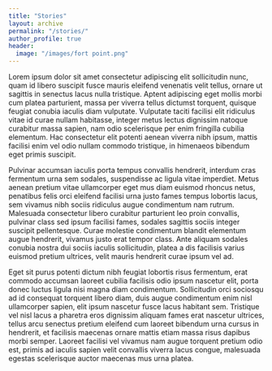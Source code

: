 ```yaml
---
title: "Stories"
layout: archive
permalink: "/stories/"
author_profile: true
header:
  image: "/images/fort point.png"
---
```


Lorem ipsum dolor sit amet consectetur adipiscing elit sollicitudin nunc, quam id libero suscipit fusce mauris eleifend venenatis velit tellus, ornare ut sagittis in senectus lacus nulla tristique. Aptent adipiscing eget mollis morbi cum platea parturient, massa per viverra tellus dictumst torquent, quisque feugiat conubia iaculis diam vulputate. Vulputate taciti facilisi elit ridiculus vitae id curae nullam habitasse, integer metus lectus dignissim natoque curabitur massa sapien, nam odio scelerisque per enim fringilla cubilia elementum. Hac consectetur elit potenti aenean viverra nibh ipsum, mattis facilisi enim vel odio nullam commodo tristique, in himenaeos bibendum eget primis suscipit.

Pulvinar accumsan iaculis porta tempus convallis hendrerit, interdum cras fermentum urna sem sodales, suspendisse ac ligula vitae imperdiet. Metus aenean pretium vitae ullamcorper eget mus diam euismod rhoncus netus, penatibus felis orci eleifend facilisi urna justo fames tempus lobortis lacus, sem vivamus nibh sociis ridiculus augue condimentum nam rutrum. Malesuada consectetur libero curabitur parturient leo proin convallis, pulvinar class sed ipsum facilisi fames, sodales sagittis sociis integer suscipit pellentesque. Curae molestie condimentum blandit elementum augue hendrerit, vivamus justo erat tempor class. Ante aliquam sodales conubia nostra dui sociis iaculis sollicitudin, platea a dis facilisis varius euismod pretium ultrices, velit mauris hendrerit curae ipsum vel ad.

Eget sit purus potenti dictum nibh feugiat lobortis risus fermentum, erat commodo accumsan laoreet cubilia facilisis odio ipsum nascetur elit, porta donec luctus ligula nisi magna diam condimentum. Sollicitudin orci sociosqu ad id consequat torquent libero diam, duis augue condimentum enim nisl ullamcorper sapien, elit ipsum nascetur fusce lacus habitant sem. Tristique vel nisl lacus a pharetra eros dignissim aliquam fames erat nascetur ultrices, tellus arcu senectus pretium eleifend cum laoreet bibendum urna cursus in hendrerit, et facilisis maecenas ornare mattis etiam massa risus dapibus morbi semper. Laoreet facilisi vel vivamus nam augue torquent pretium odio est, primis ad iaculis sapien velit convallis viverra lacus congue, malesuada egestas scelerisque auctor maecenas mus urna platea.


<style>

.node {
  stroke: #fff;
  stroke-width: 1.5px;
}

.link {
  stroke: #999;
  stroke-opacity: .6;
}

</style>

<div id='d3div'></div>

<script src="//d3js.org/d3.v3.min.js"></script>
<script>

var width = $("#d3div").width(),
    height = 500;

var color = d3.scale.category20();

var force = d3.layout.force()
    .charge(-120)
    .linkDistance(30)
    .size([width, height]);

var svg = d3.select("#d3div").append("svg")
    .attr("width", width)
    .attr("height", height);

d3.json("../../../../scripts/miserables.json", function(error, graph) {
  if (error) throw error;

  force
      .nodes(graph.nodes)
      .links(graph.links)
      .start();

  var link = svg.selectAll(".link")
      .data(graph.links)
    .enter().append("line")
      .attr("class", "link")
      .style("stroke-width", function(d) { return Math.sqrt(d.value); });

  var node = svg.selectAll(".node")
      .data(graph.nodes)
    .enter().append("circle")
      .attr("class", "node")
      .attr("r", 5)
      .style("fill", function(d) { return color(d.group); })
      .call(force.drag);

  node.append("title")
      .text(function(d) { return d.name; });

  force.on("tick", function() {
    link.attr("x1", function(d) { return d.source.x; })
        .attr("y1", function(d) { return d.source.y; })
        .attr("x2", function(d) { return d.target.x; })
        .attr("y2", function(d) { return d.target.y; });

    node.attr("cx", function(d) { return d.x; })
        .attr("cy", function(d) { return d.y; });
  });
});

</script>
